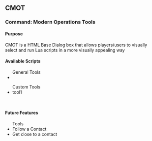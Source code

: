 <h2>CMOT</h2>
<h3>Command: Modern Operations Tools</h3>
<h4>Purpose</h4>
<p>CMOT is a HTML Base Dialog box that allows players/users to visually select and run Lua scripts in a more visually appealing way</p>
<h4>Available Scripts</h4>
<ul>General Tools
    <li></li>
</ul>
<ul>
    Custom Tools
    <li>tool1</li>
</ul>
<br>
<h4>Future Features</h4>
<ul>Tools
    <li>Follow a Contact</li>
    <li>Get close to a contact</li>
</ul>